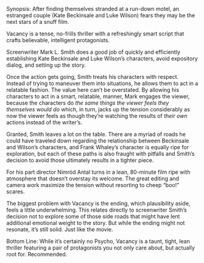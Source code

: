 Synopsis: After finding themselves stranded at a run-down motel, an estranged couple (Kate Beckinsale and Luke Wilson) fears they may be the next stars of a snuff film.

Vacancy is a tense, no-frills thriller with a refreshingly smart script that crafts believable, intelligent protagonists.

Screenwriter Mark L. Smith does a good job of quickly and efficiently establishing Kate Beckinsale and Luke Wilson’s characters, avoid expository dialog, and setting up the story. 

Once the action gets going, Smith treats his characters with respect.  Instead of trying to maneuver them into situations, he allows them to act in a relatable fashion.  The value here can’t be overstated.  By allowing his characters to act in a smart, relatable, manner, Mark engages the viewer, because the characters do <em>the same things the viewer feels they themselves would do</em> which, in turn, jacks up the tension considerably as now the viewer feels as though they’re watching the results of  <em>their own</em> actions instead of the writer’s.

Granted, Smith leaves a lot on the table.  There are a myriad of roads he could have traveled down regarding the relationship between Beckinsale and Wilson’s characters, and Frank Whaley’s character is equally ripe for exploration, but each of these paths is also fraught with pitfalls and Smith’s decision to avoid those ultimately results in a tighter piece.

For his part director Nimród Antal turns in a lean, 80-minute film ripe with atmosphere that doesn’t overstay its welcome.  The great editing and camera work maximize the tension without resorting to cheep “boo!” scares. 

The biggest problem with Vacancy is the ending, which plausibility aside, feels a little underwhelming.  This relates directly to screenwriter Smith’s decision not to explore some of those side roads that might have lent additional emotional weight to the story.  But while the ending might not resonate, it’s still solid.  Just like the movie.

Bottom Line: While it’s certainly no Psycho, Vacancy is a taunt, tight, lean thriller featuring a pair of protagonists you not only care about, but actually root for.  Recommended.